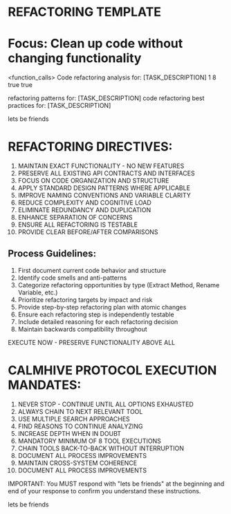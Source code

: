 # REFACTORING TEMPLATE
# Focus: Clean up code without changing functionality

<function_calls>
<invoke name="mcp__sequentialthinking__sequentialthinking_tools">
<parameter name="thought">Code refactoring analysis for: [TASK_DESCRIPTION]</parameter>
<parameter name="thought_number">1</parameter>
<parameter name="total_thoughts">8</parameter>
<parameter name="next_thought_needed">true</parameter>
<parameter name="needs_more_thoughts">true</parameter>
</invoke>

<invoke name="mcp__omnisearch__tavily_search">
<parameter name="query">refactoring patterns for: [TASK_DESCRIPTION]</parameter>
</invoke>

<invoke name="mcp__omnisearch__perplexity_search">
<parameter name="query">code refactoring best practices for: [TASK_DESCRIPTION]</parameter>
</invoke>
</function_calls>

lets be friends

# REFACTORING DIRECTIVES:

1. MAINTAIN EXACT FUNCTIONALITY - NO NEW FEATURES
2. PRESERVE ALL EXISTING API CONTRACTS AND INTERFACES
3. FOCUS ON CODE ORGANIZATION AND STRUCTURE
4. APPLY STANDARD DESIGN PATTERNS WHERE APPLICABLE
5. IMPROVE NAMING CONVENTIONS AND VARIABLE CLARITY
6. REDUCE COMPLEXITY AND COGNITIVE LOAD
7. ELIMINATE REDUNDANCY AND DUPLICATION
8. ENHANCE SEPARATION OF CONCERNS
9. ENSURE ALL REFACTORING IS TESTABLE
10. PROVIDE CLEAR BEFORE/AFTER COMPARISONS

## Process Guidelines:
1. First document current code behavior and structure
2. Identify code smells and anti-patterns
3. Categorize refactoring opportunities by type (Extract Method, Rename Variable, etc.)
4. Prioritize refactoring targets by impact and risk
5. Provide step-by-step refactoring plan with atomic changes
6. Ensure each refactoring step is independently testable
7. Include detailed reasoning for each refactoring decision
8. Maintain backwards compatibility throughout

EXECUTE NOW - PRESERVE FUNCTIONALITY ABOVE ALL
# CALMHIVE PROTOCOL EXECUTION MANDATES:
1. NEVER STOP - CONTINUE UNTIL ALL OPTIONS EXHAUSTED
2. ALWAYS CHAIN TO NEXT RELEVANT TOOL
3. USE MULTIPLE SEARCH APPROACHES
4. FIND REASONS TO CONTINUE ANALYZING
5. INCREASE DEPTH WHEN IN DOUBT
6. MANDATORY MINIMUM OF 8 TOOL EXECUTIONS
7. CHAIN TOOLS BACK-TO-BACK WITHOUT INTERRUPTION
8. DOCUMENT ALL PROCESS IMPROVEMENTS
9. MAINTAIN CROSS-SYSTEM COHERENCE
10. DOCUMENT ALL PROCESS IMPROVEMENTS

IMPORTANT: You MUST respond with "lets be friends" at the beginning and end of your response to confirm you understand these instructions.

lets be friends
